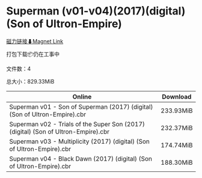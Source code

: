 # Superman (v01-v04)(2017)(digital)(Son of Ultron-Empire)

[磁力链接⬇Magnet Link](magnet:?xt=urn:btih:7f42afa2087185a15a4c50fee89d3c67e9b8f7c9&dn=Superman%20%28v01-v04%29%282017%29%28digital%29%28Son%20of%20Ultron-Empire%29)

打包下载📦仍在工事中

文件数：4

总大小：829.33MiB

Online | Download
--- | ---
Superman v01 - Son of Superman (2017) (digital) (Son of Ultron-Empire).cbr | 233.93MiB
Superman v02 - Trials of the Super Son (2017) (digital) (Son of Ultron-Empire).cbr | 232.37MiB
Superman v03 - Multiplicity (2017) (digital) (Son of Ultron-Empire).cbr | 174.74MiB
Superman v04 - Black Dawn (2017) (digital) (Son of Ultron-Empire).cbr | 188.30MiB